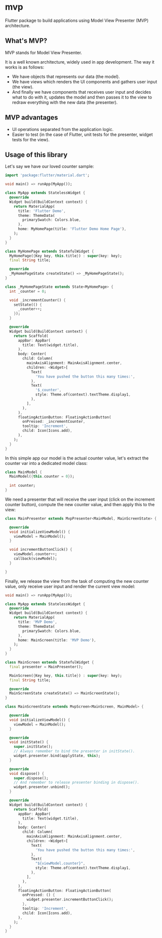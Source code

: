# mvp

Flutter package to build applications using Model View Presenter (MVP) architecture.

## What's MVP?

MVP stands for Model View Presenter.

It is a well known architecture, widely used in app development.
The way it works is as follows:
- We have objects that represents our data (the model).
- We have views which renders the UI components and gathers user input (the view).
- And finally we have components that receives user input and decides what to do with it, updates the model and then passes it to the view to redraw everything with the new data (the presenter). 

## MVP advantages

- UI operations separated from the application logic.
- Easier to test (in the case of Flutter, unit tests for the presenter, widget tests for the view).

## Usage of this library

Let's say we have our loved counter sample:

```dart
import 'package:flutter/material.dart';

void main() => runApp(MyApp());

class MyApp extends StatelessWidget {
  @override
  Widget build(BuildContext context) {
    return MaterialApp(
      title: 'Flutter Demo',
      theme: ThemeData(
        primarySwatch: Colors.blue,
      ),
      home: MyHomePage(title: 'Flutter Demo Home Page'),
    );
  }
}

class MyHomePage extends StatefulWidget {
  MyHomePage({Key key, this.title}) : super(key: key);
  final String title;

  @override
  _MyHomePageState createState() => _MyHomePageState();
}

class _MyHomePageState extends State<MyHomePage> {
  int _counter = 0;

  void _incrementCounter() {
    setState(() {
      _counter++;
    });
  }

  @override
  Widget build(BuildContext context) {
    return Scaffold(
      appBar: AppBar(
        title: Text(widget.title),
      ),
      body: Center(
        child: Column(
          mainAxisAlignment: MainAxisAlignment.center,
          children: <Widget>[
            Text(
              'You have pushed the button this many times:',
            ),
            Text(
              '$_counter',
              style: Theme.of(context).textTheme.display1,
            ),
          ],
        ),
      ),
      floatingActionButton: FloatingActionButton(
        onPressed: _incrementCounter,
        tooltip: 'Increment',
        child: Icon(Icons.add),
      ), 
    );
  }
}
```
In this simple app our model is the actual counter value, let's extract the counter var into a dedicated model class:

```dart
class MainModel {
  MainModel({this.counter = 0});
  
  int counter;
} 
```

We need a presenter that will receive the user input (click on the increment counter button), compute the new counter value, and then apply this to the view:

```dart
class MainPresenter extends MvpPresenter<MainModel, MainScreenState> {

  @override
  void initializeViewModel() {
    viewModel = MainModel();
  }

  void incrementButtonClick() {
    viewModel.counter++;
    callback(viewModel);
  }

}
```

Finally, we release the view from the task of computing the new counter value, only receive user input and render the current view model:

```dart
void main() => runApp(MyApp());

class MyApp extends StatelessWidget {
  @override
  Widget build(BuildContext context) {
    return MaterialApp(
      title: 'MVP Demo',
      theme: ThemeData(
        primarySwatch: Colors.blue,
      ),
      home: MainScreen(title: 'MVP Demo'),
    );
  }
}

class MainScreen extends StatefulWidget {
  final presenter = MainPresenter();

  MainScreen({Key key, this.title}) : super(key: key);
  final String title;

  @override
  MainScreenState createState() => MainScreenState();
}

class MainScreenState extends MvpScreen<MainScreen, MainModel> {

  @override
  void initializeViewModel() {
    viewModel = MainModel();
  }

  @override
  void initState() {
    super.initState();
    // Always remember to bind the presenter in initState().
    widget.presenter.bind(applyState, this);
  }

  @override
  void dispose() {
    super.dispose();
    // And remember to release presenter binding in dispose().
    widget.presenter.unbind();
  }

  @override
  Widget build(BuildContext context) {
    return Scaffold(
      appBar: AppBar(
        title: Text(widget.title),
      ),
      body: Center(
        child: Column(
          mainAxisAlignment: MainAxisAlignment.center,
          children: <Widget>[
            Text(
              'You have pushed the button this many times:',
            ),
            Text(
              "${viewModel.counter}",
              style: Theme.of(context).textTheme.display1,
            ),
          ],
        ),
      ),
      floatingActionButton: FloatingActionButton(
        onPressed: () {
          widget.presenter.incrementButtonClick();
        },
        tooltip: 'Increment',
        child: Icon(Icons.add),
      ),
    );
  }
}
```

 


